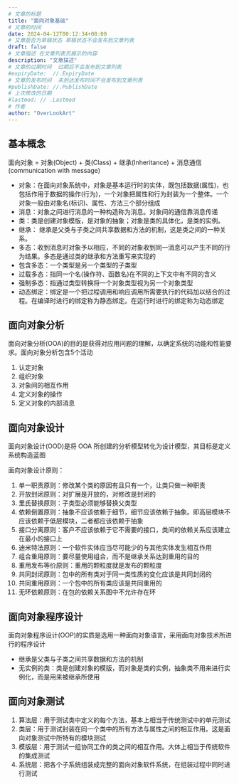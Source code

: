 ```yaml
---
# 文章的标题
title: "面向对象基础"
# 文章的时间
date: 2024-04-12T00:12:34+08:00
# 文章是否为草稿状态 草稿状态不会发布到文章列表
draft: false
# 文章描述 在文章列表页展示的内容
description: "文章描述"
# 文章的过期时间  过期后不会发布到文章列表
#expiryDate:  //.ExpiryDate
# 文章的发布时间  未到达发布时间不会发布到文章列表
#publishDate: //.PublishDate
# 上次修改的日期
#lastmod: // .Lastmod
# 作者
author: "OverLookArt"
---
```


## 基本概念

面向对象 = 对象(Object) + 类(Class) + 继承(Inheritance) + 消息通信(communication with message)

* 对象：在面向对象系统中，对象是基本运行时的实体，既包括数据(属性)，也包括作用于数据的操作(行为)，一个对象把属性和行为封装为一个整体。一个对象一般由对象名(标识)、属性、方法三个部分组成
* 消息：对象之间进行消息的一种构造称为消息。对象间的通信靠消息传递
* 类：类是创建对象模版，是对象的抽象；对象是类的具体化，是类的实例。
* 继承： 继承是父类与子类之间共享数据和方法的机制，这是类之间的一种关系。
* 多态：收到消息时对象予以相应，不同的对象收到同一消息可以产生不同的行为结果。多态是通过类的继承和方法重写来实现的
* 包含多态：一个类型是另一个类型的子类型
* 过载多态：指同一个名(操作符、函数名)在不同的上下文中有不同的含义
* 强制多态：指通过类型转换将一个对象类型视为另一个对象类型
* 动态绑定：绑定是一个把过程调用和响应调用所需要执行的代码加以结合的过程。在编译时进行的绑定称为静态绑定。在运行时进行的绑定称为动态绑定

## 面向对象分析

面向对象分析(OOA)的目的是获得对应用问题的理解，以确定系统的功能和性能要求。面向对象分析包含5个活动

1. 认定对象
2. 组织对象
3. 对象间的相互作用
4. 定义对象的操作
5. 定义对象的内部消息

## 面向对象设计

面向对象设计(OOD)是将 OOA 所创建的分析模型转化为设计模型，其目标是定义系统构造蓝图

面向对象设计原则：

1. 单一职责原则：修改某个类的原因有且只有一个，让类只做一种职责
2. 开放封闭原则：对扩展是开放的，对修改是封闭的
3. 里氏替换原则：子类型必须能够替换父类型
4. 依赖倒置原则：抽象不应该依赖于细节，细节应该依赖于抽象。即高层模块不应该依赖于低层模块，二者都应该依赖于抽象
5. 接口分离原则：客户不应该依赖于它不需要的接口，类间的依赖关系应该建立在最小的接口上
6. 迪米特法原则：一个软件实体应当尽可能少的与其他实体发生相互作用
7. 组合重用原则：要尽量使用组合，而不是继承关系达到重用的目的
8. 重用发布等价原则：重用的颗粒度就是发布的颗粒度
9. 共同封闭原则：包中的所有类对于同一类性质的变化应该是共同封闭的
10. 共同重用原则：一个包中的所有类应该是共同重用的
11. 无环依赖原则：在包的依赖关系图中不允许存在环

## 面向对象程序设计

面向对象程序设计(OOP)的实质是选用一种面向对象语言，采用面向对象技术所进行的程序设计

* 继承是父类与子类之间共享数据和方法的机制
* 无实例的类：类是创建对象的模版，而对象是类的实例，抽象类不用来进行实例化，而是用来被继承所使用

## 面向对象测试

1. 算法层：用于测试类中定义的每个方法，基本上相当于传统测试中的单元测试
2. 类层：用于测试封装在同一个类中的所有方法与属性之间的相互作用。这是面向对象测试中所特有的模块测试
3. 模版层：用于测试一组协同工作的类之间的相互作用。大体上相当于传统软件的集成测试
4. 系统层：把各个子系统组装成完整的面向对象软件系统，在组装过程中同时进行测试
